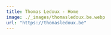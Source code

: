 ```yaml
---
title: Thomas Ledoux - Home
image: ./_images/thomasledoux.be.webp
url: "https://thomasledoux.be"
---
```

